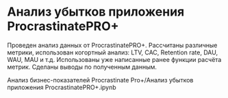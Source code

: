 # Анализ убытков приложения ProcrastinatePRO+

Проведен анализ данных от ProcrastinatePRO+.
Рассчитаны различные метрики, использован когортный анализ: LTV, CAC, Retention rate, DAU, WAU, MAU и т.д.
Использованы уже написанные ранее функции расчёта метрик. Сделаны  выводы по полученным данным.

Анализ бизнес-показателей Procrastinate Pro+/Анализ убытков приложения ProcrastinatePRO+.ipynb

